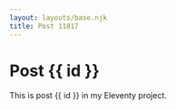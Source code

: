 ```yaml
---
layout: layouts/base.njk
title: Post 11817
---
```


# Post {{ id }}

This is post {{ id }} in my Eleventy project.
